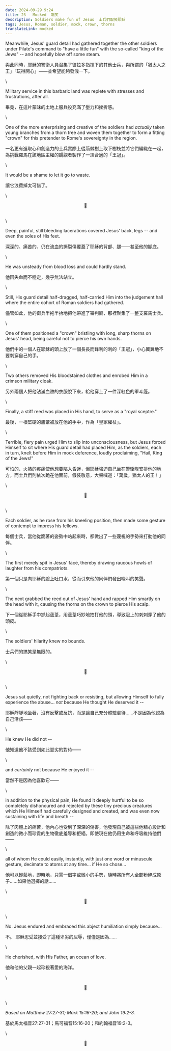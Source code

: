 ```yaml
---
date: 2024-09-29 9:24
title: 23 - Mocked  嘲笑
description: Soldiers make fun of Jesus  士兵們取笑耶穌
tags: Jesus, Roman, soldier, mock, crown, thorns
translateLink: mocked
---
```


Meanwhile, Jesus' guard detail had gathered together the other soldiers under Pilate's command to "have a little fun" with the so-called "king of the Jews" -- and hopefully blow off some steam.

與此同時，耶穌的警衛人員召集了彼拉多指揮下的其他士兵，與所謂的「猶太人之王」「玩得開心」——並希望能夠發洩一下。

\

Military service in this barbaric land was replete with stresses and frustrations, after all. 

畢竟，在這片蒙昧的土地上服兵役充滿了壓力和挫折感。

\

One of the more enterprising and creative of the soldiers had *actually* taken young branches from a thorn tree and woven them together to form a fitting "crown" for this pretender to Rome's sovereignty in the region.

一名更有進取心和創造力的士兵實際上從荊棘樹上取下樹枝並將它們編織在一起，為挑戰羅馬在該地區主權的覬覦者製作了一頂合適的「王冠」。

\

It would be a shame to let it go to waste.

讓它浪費掉太可惜了。

\

<center>💠</center>

\
\

Deep, painful, still bleeding lacerations covered Jesus' back, legs -- and even the soles of His feet. 

深深的、痛苦的、仍在流血的撕裂傷覆蓋了耶穌的背部、腿——甚至他的腳底。

\

He was unsteady from blood loss and could hardly stand.

他因失血而不穩定，幾乎無法站立。

\

Still, His guard detail half-dragged, half-carried Him into the judgement hall where the entire cohort of Roman soldiers had gathered. 

儘管如此，他的衛兵半拖半抬地把他帶進了審判廳，那裡聚集了一整支羅馬士兵。

\

One of them positioned a "crown" bristling with long, sharp thorns on Jesus' head, being careful not to pierce his own hands.

他們中的一個人在耶穌的頭上放了一個長長而鋒利的刺的「王冠」，小心翼翼地不要刺穿自己的手。

\

Two others removed His bloodstained clothes and enrobed Him in a crimson military cloak.

另外兩個人把他沾滿血跡的衣服脫下來，給他穿上了一件深紅色的軍斗篷。

\

Finally, a stiff reed was placed in His hand, to serve as a "royal sceptre."

最後，一根堅硬的蘆葦被放在他的手中，作為「皇家權杖」。

\

Terrible, fiery pain urged Him to slip into unconsciousness, but Jesus forced Himself to sit where His guard detail had placed Him, as the soldiers, each in turn, knelt before Him in mock deference, loudly proclaiming, "Hail, King of the Jews!"

可怕的、火熱的疼痛使他想要陷入昏迷，但耶穌強迫自己坐在警衛隊安排他的地方，而士兵們則依次跪在他面前，假裝敬意，大聲喊道：「萬歲，猶太人的王！」

\

<center>💠</center>

\
\

Each soldier, as he rose from his kneeling position, then made some gesture of contempt to impress his fellows.

每個士兵，當他從跪著的姿勢中站起來時，都做出了一些蔑視的手勢來打動他的同伴。

\

The first merely spit in Jesus' face, thereby drawing raucous howls of laughter from his compatriots.

第一個只是向耶穌的臉上吐口水，從而引來他的同伴們發出嚎叫的笑聲。

\

The next grabbed the reed out of Jesus' hand and rapped Him smartly on the head with it, causing the thorns on the crown to pierce His scalp. 

下一個從耶穌手中抓起蘆葦，用蘆葦巧妙地拍打他的頭，導致冠上的刺刺穿了他的頭皮。

\

The soldiers' hilarity knew no bounds. 

士兵們的搞笑是無限的。

\

<center>💠</center>

\
\

Jesus sat quietly, not fighting back or resisting, but allowing Himself to fully experience the abuse... *not* because He thought He deserved it --

耶穌靜靜地坐著，沒有反擊或反抗，而是讓自己充分體驗虐待......不是因為他認為自己活該——

\

He knew He did not --

他知道他不該受到如此惡劣的對待——

\

and *certainly* not because He enjoyed it --

當然不是因為他喜歡它——

\

in addition to the physical pain, He found it deeply hurtful to be so completely dishonoured and rejected by these tiny precious creatures which He Himself had carefully designed and created, and was even now sustaining with life and breath --

除了肉體上的痛苦，他內心也受到了深深的傷害，他發現自己被這些他精心設計和創造的微小而珍貴的生物徹底羞辱和拒絕。即使現在他仍用生命和呼吸維持他們——

\

all of whom He could easily, instantly, with just one word or minuscule gesture, decimate to atoms at any time... if He so chose...

他可以輕鬆地，即時地，只需一個字或微小的手勢，隨時將所有人全部粉碎成原子......如果他選擇的話......

\

<center>💠</center>

\
\

No. Jesus endured and embraced this abject humiliation simply because...

不。 耶穌忍受並接受了這種卑劣的屈辱，僅僅是因為......

\

He cherished, with His Father, an ocean of love.

他和他的父親一起珍視著愛的海洋。

\

<center>💠</center>

\
\

*Based on Matthew 27:27-31; Mark 15:16-20; and John 19:2-3.*

基於馬太福音27:27-31；馬可福音15:16-20；和約翰福音19:2-3。

\

<center>💠</center>
